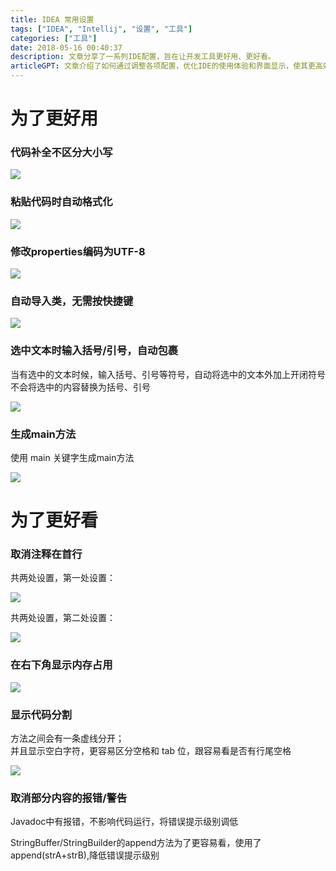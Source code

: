 ```yaml
---
title: IDEA 常用设置
tags: ["IDEA", "Intellij", "设置", "工具"]
categories: ["工具"]
date: 2018-05-16 00:40:37
description: 文章分享了一系列IDE配置，旨在让开发工具更好用、更好看。
articleGPT: 文章介绍了如何通过调整各项配置，优化IDE的使用体验和界面显示，使其更高效、美观。
---
```


# 为了更好用

### 代码补全不区分大小写

![](/images/posts/2018-05-16-idea-config/001.png)

### 粘贴代码时自动格式化

![](/images/posts/2018-05-16-idea-config/002.png)

### 修改properties编码为UTF-8

![](/images/posts/2018-05-16-idea-config/003.png)

### 自动导入类，无需按快捷键

![](/images/posts/2018-05-16-idea-config/004.png)

### 选中文本时输入括号/引号，自动包裹

当有选中的文本时候，输入括号、引号等符号，自动将选中的文本外加上开闭符号  
不会将选中的内容替换为括号、引号  

![](/images/posts/2018-05-16-idea-config/005.png)

### 生成main方法

使用 main 关键字生成main方法

![](/images/posts/2018-05-16-idea-config/006.png)

# 为了更好看

### 取消注释在首行

共两处设置，第一处设置：

![](/images/posts/2018-05-16-idea-config/007.png)

共两处设置，第二处设置：

![](/images/posts/2018-05-16-idea-config/008.png)

### 在右下角显示内存占用

![](/images/posts/2018-05-16-idea-config/009.png)

### 显示代码分割

方法之间会有一条虚线分开；  
并且显示空白字符，更容易区分空格和 tab 位，跟容易看是否有行尾空格  

![](/images/posts/2018-05-16-idea-config/010.png)

### 取消部分内容的报错/警告

Javadoc中有报错，不影响代码运行，将错误提示级别调低  

StringBuffer/StringBuilder的append方法为了更容易看，使用了append(strA+strB),降低错误提示级别  

